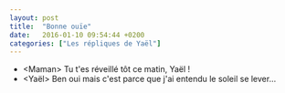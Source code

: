 ```yaml
---
layout: post
title:  "Bonne ouïe"
date:   2016-01-10 09:54:44 +0200
categories: ["Les répliques de Yaël"]
---
```


-   \<Maman\> Tu t'es réveillé tôt ce matin, Yaël !
-   \<Yaël\> Ben oui mais c'est parce que j'ai entendu le soleil se lever…

<!--more-->
